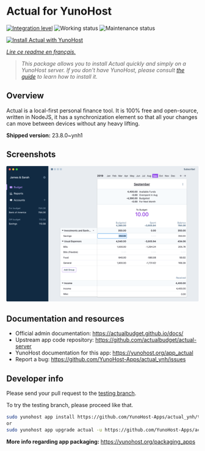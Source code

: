 <!--
N.B.: This README was automatically generated by https://github.com/YunoHost/apps/tree/master/tools/README-generator
It shall NOT be edited by hand.
-->

# Actual for YunoHost

[![Integration level](https://dash.yunohost.org/integration/actual.svg)](https://dash.yunohost.org/appci/app/actual) ![Working status](https://ci-apps.yunohost.org/ci/badges/actual.status.svg) ![Maintenance status](https://ci-apps.yunohost.org/ci/badges/actual.maintain.svg)

[![Install Actual with YunoHost](https://install-app.yunohost.org/install-with-yunohost.svg)](https://install-app.yunohost.org/?app=actual)

*[Lire ce readme en français.](./README_fr.md)*

> *This package allows you to install Actual quickly and simply on a YunoHost server.
If you don't have YunoHost, please consult [the guide](https://yunohost.org/#/install) to learn how to install it.*

## Overview

Actual is a local-first personal finance tool. It is 100% free and open-source, written in NodeJS, it has a synchronization element so that all your changes can move between devices without any heavy lifting.

**Shipped version:** 23.8.0~ynh1

## Screenshots

![Screenshot of Actual](./doc/screenshots/screenshot.png)

## Documentation and resources

* Official admin documentation: <https://actualbudget.github.io/docs/>
* Upstream app code repository: <https://github.com/actualbudget/actual-server>
* YunoHost documentation for this app: <https://yunohost.org/app_actual>
* Report a bug: <https://github.com/YunoHost-Apps/actual_ynh/issues>

## Developer info

Please send your pull request to the [testing branch](https://github.com/YunoHost-Apps/actual_ynh/tree/testing).

To try the testing branch, please proceed like that.

``` bash
sudo yunohost app install https://github.com/YunoHost-Apps/actual_ynh/tree/testing --debug
or
sudo yunohost app upgrade actual -u https://github.com/YunoHost-Apps/actual_ynh/tree/testing --debug
```

**More info regarding app packaging:** <https://yunohost.org/packaging_apps>
